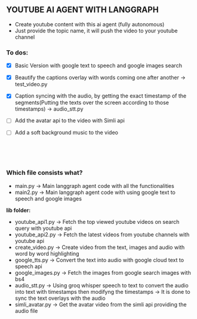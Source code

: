 ## YOUTUBE AI AGENT WITH LANGGRAPH
- Create youtube content with this ai agent (fully autonomous)
- Just provide the topic name, it will push the video to your youtube channel


### To dos:
- [x] Basic Version with google text to speech and google images search
- [x] Beautify the captions overlay with words coming one after another -> test_video.py
- [x] Caption syncing with the audio, by getting the exact timestamp of the segments(Putting the texts over the screen according to those timestamps) -> audio_stt.py
- [ ] Add the avatar api to the video with Simli api
- [ ] Add a soft background music to the video





<br>
<br>
<br>

### Which file consists what?

- main.py -> Main langgraph agent code with all the functionalities
- main2.py -> Main langgraph agent code with using google text to speech and google images

**lib folder:**
- youtube_api1.py -> Fetch the top viewed youtube videos on search query with youtube api
- youtube_api2.py -> Fetch the latest videos from youtube channels with youtube api
- create_video.py -> Create video from the text, images and audio with word by word highlighting
- google_tts.py -> Convert the text into audio with google cloud text to speech api
- google_images.py -> Fetch the images from google search images with bs4
- audio_stt.py -> Using groq whisper speech to text to convert the audio into text with timestamps then modifyng the timestamps -> It is done to sync the text overlays with the audio
- simli_avatar.py -> Get the avatar video from the simli api providing the audio file